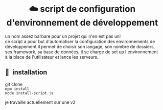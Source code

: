 

<center><h1>☁️ script de configuration d'environnement de développement</h1></center>
<p>un nom assez barbare pour un projet qui n'en est pas un! <br>ce script a pour but d'automatiser la configuration des environnements de développement
il permet de choisir son langage, son nombre de dossiers, ses framework, sa base de données, il se charge
de set up l'environnement à la place de l'utilisateur et lance les serveurs.</p>


<h2> 🚀 &nbsp;installation</h2>
<p align="left">
    git clone <br>
    <code>npm install</code> <br>
    <code>node install-script.js</code>
</p>

<p>je travaille actuellement sur une v2</p>
